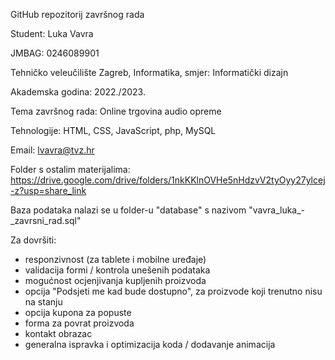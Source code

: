 GitHub repozitorij završnog rada

Student: Luka Vavra

JMBAG: 0246089901

Tehničko veleučilište Zagreb, Informatika, smjer: Informatički dizajn

Akademska godina: 2022./2023.

Tema završnog rada: Online trgovina audio opreme

Tehnologije: HTML, CSS, JavaScript, php, MySQL

Email: lvavra@tvz.hr

Folder s ostalim materijalima: https://drive.google.com/drive/folders/1nkKKlnOVHe5nHdzvV2tyOyy27ylcej-z?usp=share_link

Baza podataka nalazi se u folder-u "database" s nazivom "vavra_luka_-_zavrsni_rad.sql"

Za dovršiti:
- responzivnost (za tablete i mobilne uređaje)
- validacija formi / kontrola unešenih podataka
- mogućnost ocjenjivanja kupljenih proizvoda
- opcija "Podsjeti me kad bude dostupno", za proizvode koji trenutno nisu na stanju
- opcija kupona za popuste
- forma za povrat proizvoda
- kontakt obrazac
- generalna ispravka i optimizacija koda / dodavanje animacija
